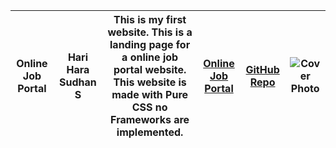 | Online Job Portal | Hari Hara Sudhan S | This is my first website. This is a landing page for a online job portal website. This website is made with Pure CSS no Frameworks are implemented. | [Online Job Portal](https://harisuriya520.github.io/Page) | [GitHub Repo](https://github.com/HariSuriya520/Page) | ![Cover Photo](https://github.com/HariSuriya520/Page/blob/master/images/Annotation%202020-08-31%20044554.png?raw=true) |
|-|-|-|-|-|-|

